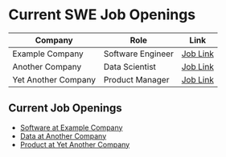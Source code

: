 # Current SWE Job Openings

| Company          | Role               | Link                           |
|------------------|--------------------|--------------------------------|
| Example Company  | Software Engineer  | [Job Link](https://example.com/job)  |
| Another Company  | Data Scientist     | [Job Link](https://anothercompany.com/job) |
| Yet Another Company | Product Manager | [Job Link](https://yetanothercompany.com/job) |


## Current Job Openings

- [Software at Example Company](https://example.com/job)
- [Data at Another Company](https://anothercompany.com/job)
- [Product at Yet Another Company](https://yetanothercompany.com/job)
